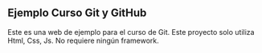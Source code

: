 ## Ejemplo Curso Git y GitHub
Este es una web de ejemplo para el curso de Git.
Este proyecto solo utiliza Html, Css, Js. No requiere ningún framework.
